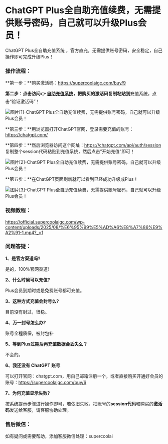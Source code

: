 # ChatGPT Plus全自助充值续费，无需提供账号密码，自己就可以升级Plus会员！

ChatGPT Plus全自助充值系统 ，官方直充，无需提供账号密码，安全稳定，自己操作即可完成升级Plus！


### 操作流程：

**​第一步：​**购买激活码：https://supercoolaigc.com/buy/9

**​第二步：​**点击访问👉​ [自助充值系统](https://official.supercoolaigc.com/?golink=aHR0cHM6Ly9jaG9uZ3poaS5wcm8vP2xhbmc9emgtQ04mYW1wO3NpdGU9Y2hhb2t1)**​，把购买的激活码复制粘贴到**​充值系统，​点击“验证激活码”！

![图片[1]-ChatGPT Plus全自助充值续费，无需提供账号密码，自己就可以升级Plus会员！](https://official.supercoolaigc.com/wp-content/uploads/2025/08/1756022715649.jpg)

**​第三步：​**用浏览器打开ChatGPT官网，登录需要充值的账号：https://chatgpt.com/

**​第四步：​**然后浏览器访问这个网址：​https://chatgpt.com/api/auth/session​ 复制整个session代码粘贴到充值系统，然后点击”开始充值”即可！

![图片[2]-ChatGPT Plus全自助充值续费，无需提供账号密码，自己就可以升级Plus会员！](https://official.supercoolaigc.com/wp-content/uploads/2025/08/1756022833036.jpg)

**​第五步：​**在ChatGPT页面刷新就可以看到已经成功升级成Plus！

![图片[3]-ChatGPT Plus全自助充值续费，无需提供账号密码，自己就可以升级Plus会员！](https://official.supercoolaigc.com/wp-content/uploads/2025/08/1756088429506.jpg)


### 视频教程：

https://official.supercoolaigc.com/wp-content/uploads/2025/08/%E6%95%99%E5%AD%A6%E8%A7%86%E9%A2%91-1.mp4?_=1

### **问题答疑：**

**1、是官方渠道吗?**

是的，100%官网渠道!

**2、什么时候可以充值?**

Plus会员到期时或是免费账号都可充值。

**3、这种方式充值会封号么?**

目前没有封过，很稳。

**4、万一封号怎么办?**

账号全程质保，被封包补

**5、等到Plus过期后再充值数据会丢失么？**

不会的。

**6、我还没有 ChatGPT 账号**

可以打开官网：chatgpt.com，用自己邮箱注册一个，或者直接购买开通好会员的账号：https://supercoolaigc.com/buy/6

**7、为何充值显示失败?**

按系统提示步骤进行操作即可，若依旧失败，把账号的**session代码**和购买的**激活码**发送给客服，请客服协助处理。


### 售后微信：

如有疑问或需要帮助，添加客服微信处理：supercoolai
